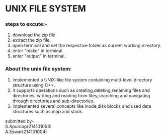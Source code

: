 # UNIX FILE SYSTEM
### steps to excute:- <br>
1. download the zip file. <br>
2. extract the zip file.  <br>
3. open terminal and set the respective folder as current working directory. <br>
4. enter "make" in terminal. <br>
5. enter "output" in terminal. <br>


### About the unix file system: <br>
1. Implemented a UNIX-like file system containing multi-level directory structure using C++. <br>
2. It supports operations such as creating,deleting,renaming files and directories, writing and reading from files,searching and navigating through directories and sub-directories.<br>
3. Implemented several concepts like inode,disk blocks and used data structures such as map and stack. <br>



submitted by-<br>
S.Apuroop(214101054)<br>
A.Eswar(214101004)
